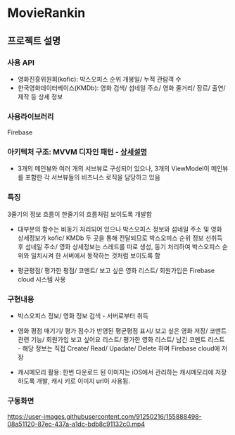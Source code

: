 # MovieRankin

## 프로젝트 설명

### 사용 API
- 영화진흥위원회(kofic): 박스오피스 순위 개봉일/ 누적 관람객 수
- 한국영화데이터베이스(KMDb): 영화 검색/ 섬네일 주소/ 영화 줄거리/ 장르/ 출연/ 제작 등 상세 정보

### 사용라이브러리
Firebase

### 아키텍처 구조: MVVM 디자인 패턴 - [상세설명](https://github.com/Suhyoung-Eo/RxSwift_MVVM)
- 3개의 메인뷰와 여러 개의 서브뷰로 구성되어 있으나, 3개의 ViewModel이 메인뷰를 포함한 각 서브뷰들의 비즈니스 로직을 담당하고 있음

### 특징 
3줄기의 정보 흐름이 한줄기의 흐름처럼 보이도록 개발함

- 대부분의 함수는 비동기 처리되어 있으나 박스오피스 정보와 섬네일 주소 및 영화 상세정보가 kofic/ KMDb 두 곳을 통해 전달되므로
박스오피스 순위 정보 선취득 후 섬네일 주소/ 영화 상세정보는 스레드를 따로 생성, 동기 처리하여 박스오피스 순위와 일치시켜 한 서버에서 동작하는 것처럼 보이도록 함

- 평균평점/ 평가한 평점/ 코멘트/ 보고 싶은 영화 리스트/ 회원가입은 Firebase cloud 시스템 사용


### 구현내용 
- 박스오피스 정보/ 영화 정보 검색 - 서버로부터 취득

- 영화 평점 매기기/ 평가 점수가 반영된 평균평점 표시/ 보고 싶은 영화 저장/ 코멘트 관련 기능/ 회원가입
보고 싶어요 리스트/ 평가한 영화 리스트/ 남긴 코멘트 리스트 - 해당 정보는 직접 Create/ Read/ Upadate/ Delete 하며 Firebase cloud에 저장

- 캐시메모리 활용: 한번 다운로드 된 이미지는 iOS에서 관리하는 캐시메모리에 저장하도록 개발, 캐시 키로 이미지 url이 사용됨.

### 구동화면

https://user-images.githubusercontent.com/91250216/155888498-08a51120-87ec-437a-a1dc-bdb8c91132c0.mp4

